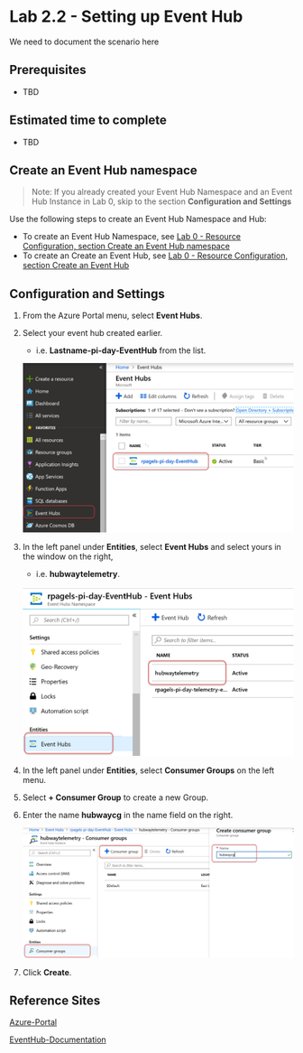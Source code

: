 # Lab 2.2 - Setting up Event Hub
We need to document the scenario here

## Prerequisites
- TBD

## Estimated time to complete
- TBD

## Create an Event Hub namespace

> Note:  If you already created your Event Hub Namespace and an Event Hub Instance in Lab 0, skip to the section **Configuration and Settings**

Use the following steps to create an Event Hub Namespace and Hub:       
- To create an Event Hub Namespace, see [Lab 0 - Resource Configuration, section Create an Event Hub namespace](https://github.com/Azure/IoT-Pi-Day/tree/master/Lab%200%20-%20Resource%20Configuration#create-an-event-hub-namespace)
- To create an Create an Event Hub, see [Lab 0 - Resource Configuration, section Create an Event Hub](https://github.com/Azure/IoT-Pi-Day/tree/master/Lab%200%20-%20Resource%20Configuration#create-an-event-hub-namespace)

## Configuration and Settings

1. From the Azure Portal menu, select **Event Hubs**.
1. Select your event hub created earlier.
    - i.e. **Lastname-pi-day-EventHub** from the list.

    ![Image](/images/lab-2.2-image1.png)

3. In the left panel under **Entities**, select **Event Hubs** and select yours in the window on the right,
    - i.e. **hubwaytelemetry**.

    ![Image](/images/lab-2.2-image2.png)

4. In the left panel under **Entities**, select **Consumer Groups** on the left menu.
5. Select **+ Consumer Group** to create a new Group.
6. Enter the name **hubwaycg** in the name field on the right.

    ![Image](/images/lab-2.2-image3.png)

7. Click **Create**.

## Reference Sites

[Azure-Portal](https://portal.azure.com/)

[EventHub-Documentation](https://docs.microsoft.com/en-us/azure/event-hubs/)
